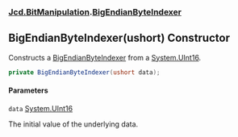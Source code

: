 ### [Jcd.BitManipulation](Jcd.BitManipulation.md 'Jcd.BitManipulation').[BigEndianByteIndexer](Jcd.BitManipulation.BigEndianByteIndexer.md 'Jcd.BitManipulation.BigEndianByteIndexer')

## BigEndianByteIndexer(ushort) Constructor

Constructs a [BigEndianByteIndexer](Jcd.BitManipulation.BigEndianByteIndexer.md 'Jcd.BitManipulation.BigEndianByteIndexer') from a [System.UInt16](https://docs.microsoft.com/en-us/dotnet/api/System.UInt16 'System.UInt16').

```csharp
private BigEndianByteIndexer(ushort data);
```
#### Parameters

<a name='Jcd.BitManipulation.BigEndianByteIndexer.BigEndianByteIndexer(ushort).data'></a>

`data` [System.UInt16](https://docs.microsoft.com/en-us/dotnet/api/System.UInt16 'System.UInt16')

The initial value of the underlying data.